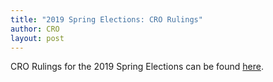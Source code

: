 ```yaml
---
title: "2019 Spring Elections: CRO Rulings"
author: CRO
layout: post
---
```


CRO Rulings for the 2019 Spring Elections can be found <a href="https://drive.google.com/drive/folders/18L2uxch5Jx-bp4lnm8grf5-Ey_zVrDyX?usp=sharing">here</a>.